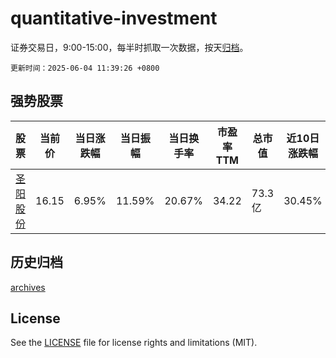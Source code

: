# quantitative-investment

证券交易日，9:00-15:00，每半时抓取一次数据，按天[归档](archives)。

`更新时间：2025-06-04 11:39:26 +0800`

## 强势股票

|股票|当前价|当日涨跌幅|当日振幅|当日换手率|市盈率TTM|总市值|近10日涨跌幅|
|----|----|----|----|----|----|----|----|
|[圣阳股份](https://xueqiu.com/S/SZ002580)|16.15|6.95%|11.59%|20.67%|34.22|73.3亿|30.45%|

## 历史归档

[archives](archives)

## License

See the [LICENSE](LICENSE) file for license rights and limitations (MIT).